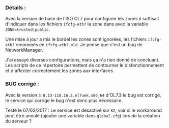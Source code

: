###	Détails :

Avec la version de base de l'ISO OL7 pour configurer les zones il suffisait
d'indiquer dans les fichiers `ifcfg-eth?` la zone dans avec la variable `ZONE=trusted|public`.

Une mise à jour a mis le bordel les zones sont ignorées, les fichiers `ifcfg-eth?`
renommés en `ifcfg-eth?.old`. Je pense que c'est un bug de NetworkManager.

J'ai essayé diverses configurations, mais ça n'a rien donné de concluant. Les
scripts de ce répertoire permettent de contourner le disfonctionnement et
d'affecter correctement les zones aux interfaces.

### BUG corrigé :
Avec la version `3.8.13-118.16.2.el7uek.x86_64` d'OL7.3 le bug est corrigé, le
service qui corrige le bug n'est donc plus nécessaire.

Testé le 07/02/2017 :
Le service est désactivé sur `K2`, voir si le workaround peut être annulé (ajouter
une variable dans `global.cfg`) lors de la création du serveur ?
